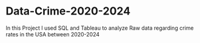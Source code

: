 # Data-Crime-2020-2024
In this Project I used SQL and Tableau to analyze Raw data regarding crime rates in the USA between 2020-2024
